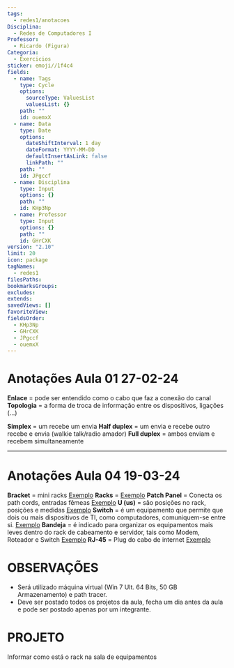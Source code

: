 ```yaml
---
tags:
  - redes1/anotacoes
Disciplina:
  - Redes de Computadores I
Professor:
  - Ricardo (Figura)
Categoria:
  - Exercicios
sticker: emoji//1f4c4
fields:
  - name: Tags
    type: Cycle
    options:
      sourceType: ValuesList
      valuesList: {}
    path: ""
    id: ouemxX
  - name: Data
    type: Date
    options:
      dateShiftInterval: 1 day
      dateFormat: YYYY-MM-DD
      defaultInsertAsLink: false
      linkPath: ""
    path: ""
    id: JPgccf
  - name: Disciplina
    type: Input
    options: {}
    path: ""
    id: KHp3Np
  - name: Professor
    type: Input
    options: {}
    path: ""
    id: GHrCXK
version: "2.10"
limit: 20
icon: package
tagNames:
  - redes1
filesPaths: 
bookmarksGroups: 
excludes: 
extends: 
savedViews: []
favoriteView: 
fieldsOrder:
  - KHp3Np
  - GHrCXK
  - JPgccf
  - ouemxX
---
```

# Anotações Aula 01 27-02-24

**Enlace** = pode ser entendido como o cabo que faz a conexão do canal
**Topologia** = a forma de troca de informação entre os dispositivos, ligações (...)

**Simplex** = um recebe um envia
**Half duplex** = um envia e recebe outro recebe e envia (walkie talk/radio amador)
**Full duplex** = ambos enviam e recebem simultaneamente

---
# Anotações Aula 04 19-03-24

**Bracket** = mini racks [Exemplo](https://http2.mlstatic.com/D_NQ_NP_867095-MLB69861116337_062023-O.webp)
**Racks** = [Exemplo](https://www.ipmetal.com.br/cdn/shop/products/RACK19PARACABEAMENTOESTRUTURADODESMONTAVEL_1000x.jpg?v=1588623777)
**Patch Panel** = Conecta os path cords, entradas fêmeas [Exemplo](https://m.media-amazon.com/images/I/71YA8PsNVgL._AC_UF894,1000_QL80_.jpg)
**U (us)** = são posições no rack, posições e medidas [Exemplo]( https://cdn-diiab.nitrocdn.com/qakoxxNsZsIPYgaLTbFDkfYzpnDtOxBH/assets/images/optimized/rev-7748de2/smartplustecnologia.com/wp-content/uploads/2021/03/Redeeeeeessss-1024x1024.jpg )
**Switch** = é um equipamento que permite que dois ou mais dispositivos de TI, como computadores, comuniquem-se entre si. [Exemplo](https://gtltecnologia.com.br/wp-content/uploads/2024/01/SWITCH-IGS-4804SM_IGS-2408SM.jpg)
**Bandeja** = é indicado para organizar os equipamentos mais leves dentro do rack de cabeamento e servidor, tais como Modem, Roteador e Switch [Exemplo](https://images.tcdn.com.br/img/img_prod/625353/bandeja_fixa_ventilada_1u_x_500_mm_4_pt_preto_1734_2_80dd2a301f0300f239b40794c13b101c.jpg)
**RJ-45** = Plug do cabo de internet [Exemplo](https://centralcabos.vteximg.com.br/arquivos/ids/175508-1000-1000/conector-plug-rj45-ez-vazado-cat5e.jpg?v=637528921707900000)


# OBSERVAÇÕES
- Será utilizado máquina virtual (Win 7 Ult. 64 Bits, 50 GB Armazenamento) e path tracer.
- Deve ser postado todos os projetos da aula, fecha um dia antes da aula e pode ser postado apenas por um integrante.


# PROJETO
Informar como está o rack na sala de equipamentos